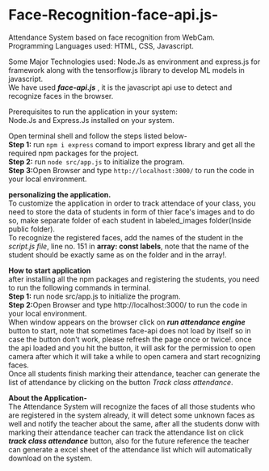 # Face-Recognition-face-api.js-
Attendance System based on face recognition from WebCam.  
Programming Languages used: HTML, CSS, Javascript.  
  
Some Major Technologies used: Node.Js as environment and express.js for framework along with the tensorflow.js library to develop ML models in javascript.  
We have used ***face-api.js*** , it is the javascript api use to detect and recognize faces in the browser.
  
Prerequisites to run the application in your system:  
Node.Js and Express.Js installed on your system.  
    
Open terminal shell and follow the steps listed below-  
<b>Step 1:</b> run ```npm i express``` comand to import express library and get all the required npm packages for the project.  
<b>Step 2:</b> run ```node src/app.js``` to initialize the program.  
<b>Step 3:</b>Open Browser and type ```http://localhost:3000/``` to run the code in your local environment.  
  
<b>personalizing the application.</b>  
To customize the application in order to track attendace of your class, you need to store the data of students in form of thier face's images and to do so, make separate folder of each student in labeled_images folder(Inside public folder).  
To recognize the registered faces, add the names of the student in the *script.js file*, line no. 151 in **array: const labels**, note that the name of the student should be exactly same as on the folder and in the array!.   
  
<b>How to start application</b>  
after installing all the npm packages and registering the students, you need to run the following commands in terminal.  
<b>Step 1:</b> run node src/app.js to initialize the program.  
<b>Step 2:</b>Open Browser and type http://localhost:3000/ to run the code in your local environment.  
When window appears on the browser click on ***run attendance engine*** button to start, note that sometimes face-api does not load by itself so in case the button don't work, please refresh the page once or twice!. once the api loaded and you hit the button, it will ask for the permission to open camera after which it will take a while to open camera and start recognizing faces.  
Once all students finish marking their attendance, teacher can generate the list of attendance by clicking on the button *Track class attendance*.  
  
**About the Application-**  
The Attendance System will recognize the faces of all those students who are registered in the system already, it will detect some unknown faces as well and notify the teacher about the same, after all the students donw with marking their attendance teacher can track the attendance list on click ***track class attendance*** button, also for the future reference the teacher can generate a excel sheet of the attendance list which will automatically download on the system.
